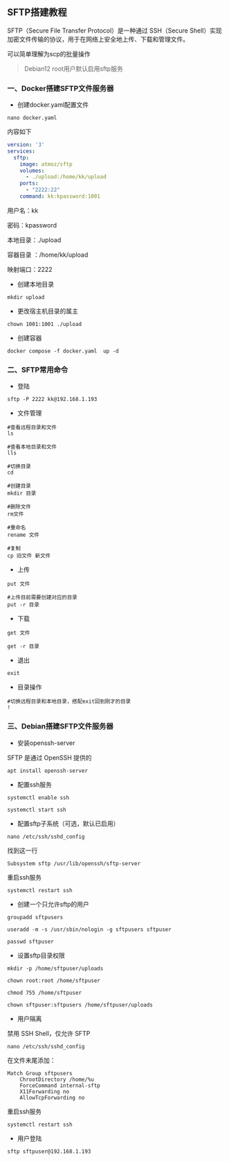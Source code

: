## SFTP搭建教程

SFTP（Secure File Transfer Protocol）是一种通过 SSH（Secure Shell）实现加密文件传输的协议，用于在网络上安全地上传、下载和管理文件。

可以简单理解为scp的批量操作

> Debian12 root用户默认启用sftp服务

### 一、Docker搭建SFTP文件服务器

- 创建docker.yaml配置文件

```shell
nano docker.yaml
```

内容如下

```yaml
version: '3'
services:
  sftp:
    image: atmoz/sftp
    volumes:
      - ./upload:/home/kk/upload
    ports:
      - "2222:22"
    command: kk:kpassword:1001
```

用户名：kk

密码：kpassword

本地目录：./upload

容器目录 ：/home/kk/upload

映射端口：2222

- 创建本地目录

```shell
mkdir upload
```

- 更改宿主机目录的属主

```shell
chown 1001:1001 ./upload
```

- 创建容器

```shell
docker compose -f docker.yaml  up -d
```

### 二、SFTP常用命令

- 登陆

```shell
sftp -P 2222 kk@192.168.1.193
```

- 文件管理

```shell
#查看远程目录和文件
ls

#查看本地目录和文件
lls

#切换目录
cd

#创建目录
mkdir 目录

#删除文件
rm文件

#重命名
rename 文件

#复制
cp 旧文件 新文件
```

- 上传

```shell
put 文件

#上传目前需要创建对应的目录
put -r 目录
```

- 下载

```shell
get 文件

get -r 目录
```

- 退出

```shell
exit
```

- 目录操作

```shell
#切换远程目录和本地目录，搭配exit回到刚才的目录
!
```

### 三、Debian搭建SFTP文件服务器

- 安装openssh-server

SFTP 是通过 OpenSSH 提供的

```shell
apt install openssh-server
```

- 配置ssh服务

```shell
systemctl enable ssh

systemctl start ssh
```

- 配置sftp子系统（可选，默认已启用）

```shell
nano /etc/ssh/sshd_config
```

 找到这一行

```shell
Subsystem sftp /usr/lib/openssh/sftp-server
```

重启ssh服务

```shell
systemctl restart ssh
```

- 创建一个只允许sftp的用户

```shell
groupadd sftpusers

useradd -m -s /usr/sbin/nologin -g sftpusers sftpuser

passwd sftpuser
```

- 设置sftp目录权限

```shell
mkdir -p /home/sftpuser/uploads

chown root:root /home/sftpuser

chmod 755 /home/sftpuser

chown sftpuser:sftpusers /home/sftpuser/uploads
```

- 用户隔离

禁用 SSH Shell，仅允许 SFTP

```shell
nano /etc/ssh/sshd_config
```

在文件末尾添加：

```shell
Match Group sftpusers
    ChrootDirectory /home/%u
    ForceCommand internal-sftp
    X11Forwarding no
    AllowTcpForwarding no
```

重启ssh服务

```shell
systemctl restart ssh
```

- 用户登陆

```shell
sftp sftpuser@192.168.1.193
```